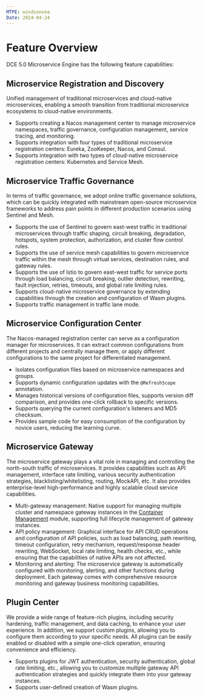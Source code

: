 ```yaml
---
MTPE: windsonsea
Date: 2024-04-24
---
```


# Feature Overview

DCE 5.0 Microservice Engine has the following feature capabilities:

## Microservice Registration and Discovery

Unified management of traditional microservices and cloud-native microservices, enabling a smooth transition from traditional microservice ecosystems to cloud-native environments.

- Supports creating a Nacos management center to manage microservice namespaces, traffic governance, configuration management, service tracing, and monitoring.
- Supports integration with four types of traditional microservice registration centers: Eureka, ZooKeeper, Nacos, and Consul.
- Supports integration with two types of cloud-native microservice registration centers: Kubernetes and Service Mesh.

## Microservice Traffic Governance

In terms of traffic governance, we adopt online traffic governance solutions, which can be quickly integrated with
mainstream open-source microservice frameworks to address pain points in different production scenarios using Sentinel and Mesh.

- Supports the use of Sentinel to govern east-west traffic in traditional microservices through traffic shaping,
  circuit breaking, degradation, hotspots, system protection, authorization, and cluster flow control rules.
- Supports the use of service mesh capabilities to govern microservice traffic within the mesh through
  virtual services, destination rules, and gateway rules.
- Supports the use of Istio to govern east-west traffic for service ports through load balancing,
  circuit breaking, outlier detection, rewriting, fault injection, retries, timeouts, and global rate limiting rules.
- Supports cloud-native microservice governance by extending capabilities through the creation and configuration of Wasm plugins.
- Supports traffic management in traffic lane mode.

## Microservice Configuration Center

The Nacos-managed registration center can serve as a configuration manager for microservices.
It can extract common configurations from different projects and centrally manage them,
or apply different configurations to the same project for differentiated management.

- Isolates configuration files based on microservice namespaces and groups.
- Supports dynamic configuration updates with the `@RefreshScope` annotation.
- Manages historical versions of configuration files, supports version diff comparison,
  and provides one-click rollback to specific versions.
- Supports querying the current configuration's listeners and MD5 checksum.
- Provides sample code for easy consumption of the configuration by novice users, reducing the learning curve.

## Microservice Gateway

The microservice gateway plays a vital role in managing and controlling the north-south traffic of microservices. It provides capabilities such as API management, interface rate limiting, various security authentication strategies, blacklisting/whitelisting, routing, MockAPI, etc. It also provides enterprise-level high-performance and highly scalable cloud service capabilities.

- Multi-gateway management: Native support for managing multiple cluster and namespace gateway instances in the [Container Management](../../kpanda/intro/index.md) module, supporting full lifecycle management of gateway instances.
- API policy management: Graphical interface for API CRUD operations and configuration of API policies, such as load balancing, path rewriting, timeout configuration, retry mechanism, request/response header rewriting, WebSocket, local rate limiting, health checks, etc., while ensuring that the capabilities of native APIs are not affected.
- Monitoring and alerting: The microservice gateway is automatically configured with monitoring, alerting, and other functions during deployment. Each gateway comes with comprehensive resource monitoring and gateway business monitoring capabilities.

## Plugin Center

We provide a wide range of feature-rich plugins, including security hardening, traffic management, and data caching,
to enhance your user experience. In addition, we support custom plugins, allowing you to configure them according to
your specific needs. All plugins can be easily enabled or disabled with a simple one-click operation,
ensuring convenience and efficiency.

- Supports plugins for JWT authentication, security authentication, global rate limiting, etc.,
  allowing you to customize multiple gateway API authentication strategies and quickly integrate
  them into your gateway instances.
- Supports user-defined creation of Wasm plugins.
